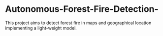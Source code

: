 # Autonomous-Forest-Fire-Detection-
This project aims to detect forest fire in maps and geographical location implementing a light-weight model.
